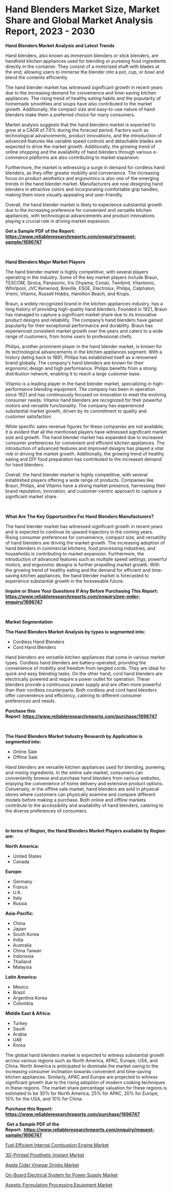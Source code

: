 <p><h1>Hand Blenders Market Size, Market Share and Global Market Analysis Report, 2023 - 2030</h1></p><p><strong>Hand Blenders Market Analysis and Latest Trends</strong></p>
<p><p>Hand blenders, also known as immersion blenders or stick blenders, are handheld kitchen appliances used for blending or pureeing food ingredients directly in the container. They consist of a motorized shaft with blades at the end, allowing users to immerse the blender into a pot, cup, or bowl and blend the contents efficiently.</p><p>The hand blender market has witnessed significant growth in recent years due to the increasing demand for convenience and time-saving kitchen appliances. The rising trend of healthy eating habits and the popularity of homemade smoothies and soups have also contributed to the market growth. Additionally, the compact size and easy-to-use nature of hand blenders make them a preferred choice for many consumers.</p><p>Market analysis suggests that the hand blenders market is expected to grow at a CAGR of 7.6% during the forecast period. Factors such as technological advancements, product innovations, and the introduction of advanced features like variable speed controls and detachable blades are expected to drive the market growth. Additionally, the growing trend of online shopping and the availability of hand blenders through various e-commerce platforms are also contributing to market expansion.</p><p>Furthermore, the market is witnessing a surge in demand for cordless hand blenders, as they offer greater mobility and convenience. The increasing focus on product aesthetics and ergonomics is also one of the emerging trends in the hand blender market. Manufacturers are now designing hand blenders in attractive colors and incorporating comfortable grip handles, making them more visually appealing and user-friendly.</p><p>Overall, the hand blender market is likely to experience substantial growth due to the increasing preference for convenient and versatile kitchen appliances, with technological advancements and product innovations playing a crucial role in driving market expansion.</p></p>
<p><strong>Get a Sample PDF of the Report:&nbsp; <a href="https://www.reliableresearchreports.com/enquiry/request-sample/1696747">https://www.reliableresearchreports.com/enquiry/request-sample/1696747</a></strong></p>
<p>&nbsp;</p>
<p><strong>Hand Blenders Major Market Players</strong></p>
<p><p>The hand blender market is highly competitive, with several players operating in the industry. Some of the key market players include Braun, TESCOM, Siroca, Panasonic, Iris Ohyama, Conair, Twinbird, Vitantonio, Whirlpool, JVC Kenwood, Breville, ESGE, Electrolux, Philips, Calphalon, Vremi, Vitamix, Russell Hobbs, Hamilton Beach, and Krups.</p><p>Braun, a widely recognized brand in the kitchen appliances industry, has a long history of providing high-quality hand blenders. Founded in 1921, Braun has managed to capture a significant market share due to its innovative product designs and reliability. The company’s hand blenders have gained popularity for their exceptional performance and durability. Braun has experienced consistent market growth over the years and caters to a wide range of customers, from home users to professional chefs.</p><p>Philips, another prominent player in the hand blender market, is known for its technological advancements in the kitchen appliances segment. With a history dating back to 1891, Philips has established itself as a renowned brand globally. The company's hand blenders are known for their ergonomic design and high performance. Philips benefits from a strong distribution network, enabling it to reach a large customer base.</p><p>Vitamix is a leading player in the hand blender market, specializing in high-performance blending equipment. The company has been in operation since 1921 and has continuously focused on innovation to meet the evolving consumer needs. Vitamix hand blenders are recognized for their powerful motors and versatile functionality. The company has experienced substantial market growth, driven by its commitment to quality and customer satisfaction.</p><p>While specific sales revenue figures for these companies are not available, it is evident that all the mentioned players have witnessed significant market size and growth. The hand blender market has expanded due to increased consumer preferences for convenient and efficient kitchen appliances. The introduction of advanced features and improved designs has played a vital role in driving the market growth. Additionally, the growing trend of healthy eating and DIY food preparation has contributed to the increased demand for hand blenders.</p><p>Overall, the hand blender market is highly competitive, with several established players offering a wide range of products. Companies like Braun, Philips, and Vitamix have a strong market presence, harnessing their brand reputation, innovation, and customer-centric approach to capture a significant market share.</p></p>
<p>&nbsp;</p>
<p><strong>What Are The Key Opportunities For Hand Blenders Manufacturers?</strong></p>
<p><p>The hand blender market has witnessed significant growth in recent years and is expected to continue its upward trajectory in the coming years. Rising consumer preferences for convenience, compact size, and versatility of hand blenders are driving the market growth. The increasing adoption of hand blenders in commercial kitchens, food processing industries, and households is contributing to market expansion. Furthermore, the introduction of advanced features such as multiple speed settings, powerful motors, and ergonomic designs is further propelling market growth. With the growing trend of healthy eating and the demand for efficient and time-saving kitchen appliances, the hand blender market is forecasted to experience substantial growth in the foreseeable future.</p></p>
<p><strong>Inquire or Share Your Questions If Any Before Purchasing This Report: <a href="https://www.reliableresearchreports.com/enquiry/pre-order-enquiry/1696747">https://www.reliableresearchreports.com/enquiry/pre-order-enquiry/1696747</a></strong></p>
<p>&nbsp;</p>
<p><strong>Market Segmentation</strong></p>
<p><strong>The Hand Blenders Market Analysis by types is segmented into:</strong></p>
<p><ul><li>Cordless Hand Blenders</li><li>Cord Hand Blenders</li></ul></p>
<p><p>Hand blenders are versatile kitchen appliances that come in various market types. Cordless hand blenders are battery-operated, providing the convenience of mobility and freedom from tangled cords. They are ideal for quick and easy blending tasks. On the other hand, cord hand blenders are electrically powered and require a power outlet for operation. These blenders provide a continuous power supply and are often more powerful than their cordless counterparts. Both cordless and cord hand blenders offer convenience and efficiency, catering to different consumer preferences and needs.</p></p>
<p><strong>Purchase this Report:&nbsp;<a href="https://www.reliableresearchreports.com/purchase/1696747">https://www.reliableresearchreports.com/purchase/1696747</a></strong></p>
<p>&nbsp;</p>
<p><strong>The Hand Blenders Market Industry Research by Application is segmented into:</strong></p>
<p><ul><li>Online Sale</li><li>Offline Sale</li></ul></p>
<p><p>Hand blenders are versatile kitchen appliances used for blending, pureeing, and mixing ingredients. In the online sale market, consumers can conveniently browse and purchase hand blenders from various websites, enjoying the convenience of home delivery and extensive product options. Conversely, in the offline sale market, hand blenders are sold in physical stores where customers can physically examine and compare different models before making a purchase. Both online and offline markets contribute to the accessibility and availability of hand blenders, catering to the diverse preferences of consumers.</p></p>
<p>&nbsp;</p>
<p><strong>In terms of Region, the Hand Blenders Market Players available by Region are:</strong></p>
<p>
    <p> <strong> North America: </strong>
        <ul>
            <li>United States</li>
            <li>Canada</li>
        </ul>
        </p> 
    <p> <strong> Europe: </strong>
        <ul>
            <li>Germany</li>
            <li>France</li>
            <li>U.K.</li>
            <li>Italy</li>
            <li>Russia</li>
        </ul>
        </p> 
    <p> <strong> Asia-Pacific: </strong>
        <ul>
            <li>China</li>
            <li>Japan</li>
            <li>South Korea</li>
            <li>India</li>
            <li>Australia</li>
            <li>China Taiwan</li>
            <li>Indonesia</li>
            <li>Thailand</li>
            <li>Malaysia</li>
        </ul>
        </p> 
    <p> <strong> Latin America: </strong>
        <ul>
            <li>Mexico</li>
            <li>Brazil</li>
            <li>Argentina Korea</li>
            <li>Colombia</li>
        </ul>
        </p> 
    <p> <strong> Middle East & Africa: </strong>
        <ul>
            <li>Turkey</li>
            <li>Saudi</li>
            <li>Arabia</li>
            <li>UAE</li>
            <li>Korea</li>
        </ul>
    </p>
    </p>
<p><p>The global hand blenders market is expected to witness substantial growth across various regions such as North America, APAC, Europe, USA, and China. North America is anticipated to dominate the market owing to the increasing consumer inclination towards convenient and time-saving kitchen appliances. Similarly, APAC and Europe are projected to witness significant growth due to the rising adoption of modern cooking techniques in these regions. The market share percentage valuation for these regions is estimated to be 30% for North America, 25% for APAC, 20% for Europe, 15% for the USA, and 10% for China.</p></p>
<p><strong>Purchase this Report: <a href="https://www.reliableresearchreports.com/purchase/1696747">https://www.reliableresearchreports.com/purchase/1696747</a></strong></p>
<p>&nbsp;<strong>Get a Sample PDF of the Report:&nbsp;&nbsp;<a href="https://www.reliableresearchreports.com/enquiry/request-sample/1696747">https://www.reliableresearchreports.com/enquiry/request-sample/1696747</a></strong></p>
<p><strong></strong></p>
<p><p><a href="https://www.linkedin.com/pulse/fuel-efficient-internal-combustion-engine-market-research-yulhe/">Fuel Efficient Internal Combustion Engine Market</a></p><p><a href="https://medium.com/@orlohagenes/3d-printed-prosthetic-implant-market-comprehensive-assessment-by-type-application-and-geography-a5d89f4ada88">3D-Printed Prosthetic Implant Market</a></p><p><a href="https://github.com/jonneygiverf/Market-Research-Report-List-1/blob/main/apple-cider-vinegar-drinks-market.md">Apple Cider Vinegar Drinks Market</a></p><p><a href="https://www.linkedin.com/pulse/on-board-electrical-system-power-supply-market-size-lenue/">On-Board Electrical System for Power Supply Market</a></p><p><a href="https://medium.com/@ewellklocko/aseptic-formulation-processing-equipment-market-size-reveals-the-best-marketing-channels-in-global-ace6621e9225">Aseptic Formulation Processing Equipment Market</a></p></p>